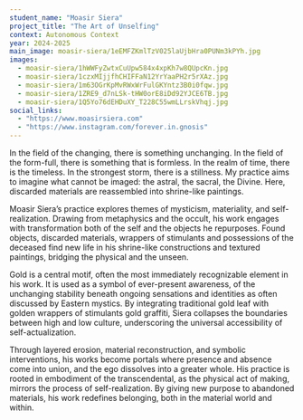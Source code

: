 ```yaml
---
student_name: "Moasir Siera"
project_title: "The Art of Unselfing"
context: Autonomous Context
year: 2024-2025
main_image: moasir-siera/1eEMFZKmlTzV025laUjbHra0PUNm3kPYh.jpg
images:
  - moasir-siera/1hWWFyZwtxCuUpw584x4xpKh7w8QUpcKn.jpg
  - moasir-siera/1czxMIjjfhCHIFFaN12YrYaaPH2r5rXAz.jpg
  - moasir-siera/1m63OGrKpMvRWxWrFulGKYntz3B0i0fqw.jpg
  - moasir-siera/1ZRE9_d7nLSk-tHW0orE8iDd92YJCE6TB.jpg
  - moasir-siera/1Q5Yo76dEHDuXY_T228C55wmLLrskVhqj.jpg
social_links:
  - "https://www.moasirsiera.com"
  - "https://www.instagram.com/forever.in.gnosis"
---
```

In the field of the changing, there is something unchanging. In the field of the form-full, there is something that is formless. In the realm of time, there is the timeless. In the strongest storm, there is a stillness. My practice aims to imagine what cannot be imaged: the astral,  the sacral, the Divine. Here, discarded materials are reassembled into shrine-like paintings.

Moasir Siera’s practice explores themes of mysticism, materiality, and self-realization.
Drawing from metaphysics and the occult, his work engages with transformation both of the self and the objects he repurposes. Found objects, discarded materials, wrappers of stimulants and possessions of the deceased find new life in his shrine-like constructions and textured paintings, bridging the physical and the unseen.

Gold is a central motif, often the most immediately recognizable element in his work. It is used as a symbol of ever-present awareness, of the unchanging stability beneath ongoing sensations and identities as often discussed by Eastern mystics. By integrating traditional gold leaf with golden wrappers of stimulants gold graffiti, Siera collapses the boundaries between high and low culture, underscoring the universal accessibility of self-actualization.

Through layered erosion, material reconstruction, and symbolic interventions, his works become portals where presence and absence come into union, and the ego dissolves into a greater whole. His practice is rooted in embodiment of the transcendental, as the physical act of making, mirrors the process of self-realization. By giving new purpose to abandoned materials, his work redefines belonging, both in the material world and within.
